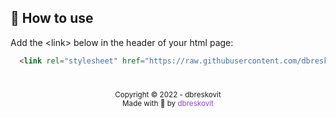 ## 📙 How to use
 Add the \<link\> below in the header of your html page:
 
 ```html
   <link rel="stylesheet" href="https://raw.githubusercontent.com/dbreskovit/000Webhost/main/remove-water-mark.css">
 ```
 
#

<p align="center">
    <sub>Copyright © 2022 - dbreskovit</sub><br>
    <sub>Made with 💜 by <a href="https://github.com/dbreskovit" style="text-decoration: none;color: #9644CD;">dbreskovit</sub></a>
</p>
